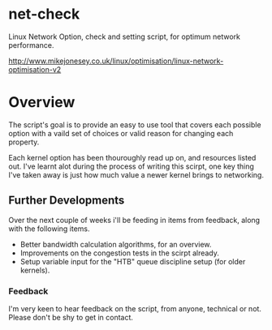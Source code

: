 # net-check
Linux Network Option, check and setting script, for optimum network performance.

http://www.mikejonesey.co.uk/linux/optimisation/linux-network-optimisation-v2

# Overview
The script's goal is to provide an easy to use tool that covers each possible option with a vaild set of choices or valid reason for changing each property.

Each kernel option has been thouroughly read up on, and resources listed out. I've learnt alot during the process of writing this scirpt, one key thing I've taken away is just how much value a newer kernel brings to networking.

## Further Developments
Over the next couple of weeks i'll be feeding in items from feedback, along with the following items.

* Better bandwidth calculation algorithms, for an overview.
* Improvements on the congestion tests in the scirpt already.
* Setup variable input for the "HTB" queue discipline setup (for older kernels).

### Feedback
I'm very keen to hear feedback on the script, from anyone, technical or not. Please don't be shy to get in contact.

